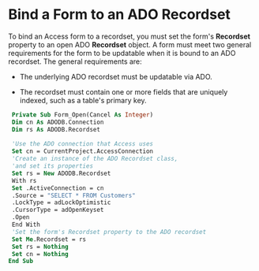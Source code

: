 
# Bind a Form to an ADO Recordset

To bind an Access form to a recordset, you must set the form's  **Recordset** property to an open ADO **Recordset** object. A form must meet two general requirements for the form to be updatable when it is bound to an ADO recordset. The general requirements are:


- The underlying ADO recordset must be updatable via ADO.
    
- The recordset must contain one or more fields that are uniquely indexed, such as a table's primary key.
    






```vb
 Private Sub Form_Open(Cancel As Integer) 
 Dim cn As ADODB.Connection 
 Dim rs As ADODB.Recordset 
 
 'Use the ADO connection that Access uses 
 Set cn = CurrentProject.AccessConnection 
 'Create an instance of the ADO Recordset class, 
 'and set its properties 
 Set rs = New ADODB.Recordset 
 With rs 
 Set .ActiveConnection = cn 
 .Source = "SELECT * FROM Customers" 
 .LockType = adLockOptimistic 
 .CursorType = adOpenKeyset 
 .Open 
 End With 
 'Set the form's Recordset property to the ADO recordset 
 Set Me.Recordset = rs 
 Set rs = Nothing 
 Set cn = Nothing 
End Sub
```

